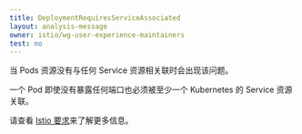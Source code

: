 ```yaml
---
title: DeploymentRequiresServiceAssociated
layout: analysis-message
owner: istio/wg-user-experience-maintainers
test: no
---
```


当 Pods 资源没有与任何 Service 资源相关联时会出现该问题。

一个 Pod 即使没有暴露任何端口也必须被至少一个 Kubernetes 的 Service 资源关联。

请查看 [Istio 要求](/zh/docs/ops/deployment/requirements/index.md)来了解更多信息。
